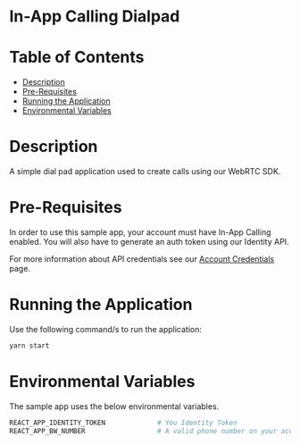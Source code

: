 # In-App Calling Dialpad

 # Table of Contents

* [Description](#description)
* [Pre-Requisites](#pre-requisites)
* [Running the Application](#running-the-application)
* [Environmental Variables](#environmental-variables)

# Description

A simple dial pad application used to create calls using our WebRTC SDK.

# Pre-Requisites

In order to use this sample app, your account must have In-App Calling enabled. You will also have to generate an auth token using our Identity API.

For more information about API credentials see our [Account Credentials](https://dev.bandwidth.com/docs/account/credentials) page.

# Running the Application

Use the following command/s to run the application:

```sh
yarn start
```

# Environmental Variables

The sample app uses the below environmental variables.

```sh
REACT_APP_IDENTITY_TOKEN             # You Identity Token
REACT_APP_BW_NUMBER                  # A valid phone number on your account
```
